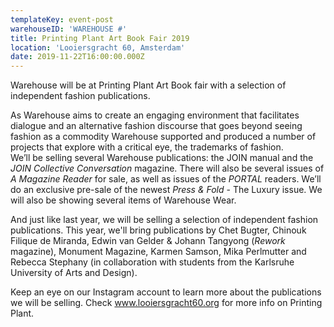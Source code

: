 ```yaml
---
templateKey: event-post
warehouseID: 'WAREHOUSE #'
title: Printing Plant Art Book Fair 2019
location: 'Looiersgracht 60, Amsterdam'
date: 2019-11-22T16:00:00.000Z
---
```

Warehouse will be at Printing Plant Art Book fair with a selection of independent fashion publications.

As Warehouse aims to create an engaging environment that facilitates dialogue and an alternative fashion discourse that goes beyond seeing fashion as a commodity Warehouse supported and produced a number of projects that explore with a critical eye, the trademarks of fashion. \
We’ll be selling several Warehouse publications: the JOIN manual and the *JOIN Collective Conversation* magazine. There will also be several issues of *A Magazine Reader* for sale, as well as issues of the *PORTAL* readers. We’ll do an exclusive pre-sale of the newest *Press & Fold* - The Luxury issue. We will also be showing several items of Warehouse Wear.

And just like last year, we will be selling a selection of independent fashion publications. This year, we'll bring publications by Chet Bugter, Chinouk Filique de Miranda, Edwin van Gelder & Johann Tangyong (*Rework* magazine), Monument Magazine, Karmen Samson, Mika Perlmutter and Rebecca Stephany (in collaboration with students from the Karlsruhe University of Arts and Design).

Keep an eye on our Instagram account to learn more about the publications we will be selling. Check www.looiersgracht60.org for more info on Printing Plant.
